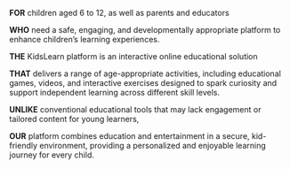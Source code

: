 **FOR** children aged 6 to 12, as well as parents and educators

**WHO** need a safe, engaging, and developmentally appropriate platform to enhance children’s learning experiences.

**THE** KidsLearn platform is an interactive online educational solution

**THAT** delivers a range of age-appropriate activities, including educational games, videos, and interactive exercises designed to spark curiosity and support independent learning across different skill levels.

**UNLIKE** conventional educational tools that may lack engagement or tailored content for young learners,

**OUR** platform combines education and entertainment in a secure, kid-friendly environment, providing a personalized and enjoyable learning journey for every child.

